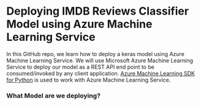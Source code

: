 # Deploying IMDB Reviews Classifier Model using Azure Machine Learning Service

In this GitHub repo, we learn how to deploy a keras model using Azure Machine Learning Service. We will use Microsoft Azure Machine Learning Service to deploy our model as a REST API end point to be consumed/invoked by any client application. [Azure Machine Learning SDK for Python](https://docs.microsoft.com/en-us/python/api/overview/azure/ml/intro?view=azure-ml-py) is used to work with Azure Machine Learning Service.

### What Model are we deploying?

